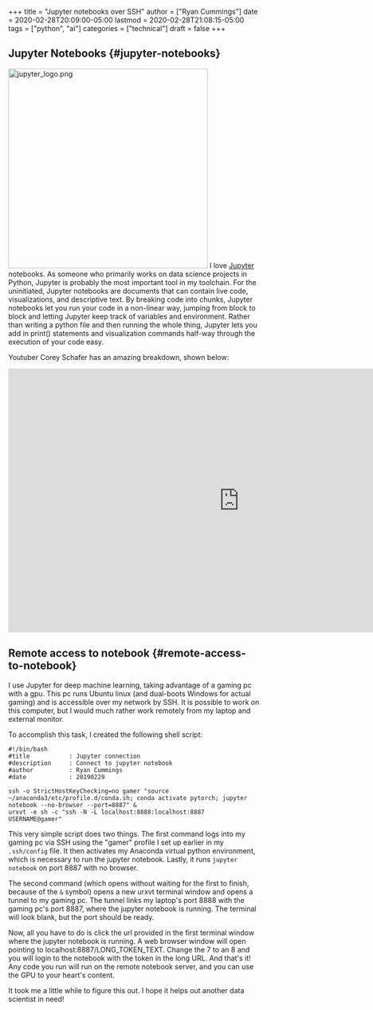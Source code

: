 +++
title = "Jupyter notebooks over SSH"
author = ["Ryan Cummings"]
date = 2020-02-28T20:09:00-05:00
lastmod = 2020-02-28T21:08:15-05:00
tags = ["python", "ai"]
categories = ["technical"]
draft = false
+++

## Jupyter Notebooks {#jupyter-notebooks}

[<img src="/img/misc/jupyter_logo.png" alt="jupyter_logo.png" width="400" />](/img/misc/jupyter_logo.png)
I love [Jupyter](https://jupyter.org/) notebooks. As someone who primarily works on data science projects in Python, Jupyter is probably the most important tool in my toolchain. For the uninitiated, Jupyter notebooks are documents that can contain live code, visualizations, and descriptive text. By breaking code into chunks, Jupyter notebooks let you run your code in a non-linear way, jumping from block to block and letting Jupyter keep track of variables and environment. Rather than writing a python file and then running the whole thing, Jupyter lets you add in print() statements and visualization commands half-way through the execution of your code easy.

Youtuber Corey Schafer has an amazing breakdown, shown below:

<iframe width="925" height="529" src="https://www.youtube.com/embed/HW29067qVWk" frameborder="0" allow="accelerometer; autoplay; encrypted-media; gyroscope; picture-in-picture" allowfullscreen></iframe>


## Remote access to notebook {#remote-access-to-notebook}

I use Jupyter for deep machine learning, taking advantage of a gaming pc with a gpu. This pc runs Ubuntu linux (and dual-boots Windows for actual gaming) and is accessible over my network by SSH. It is possible to work on this computer, but I would much rather work remotely from my laptop and external monitor.

To accomplish this task, I created the following shell script:

```shell
#!/bin/bash
#title           : Jupyter connection
#description     : Connect to jupyter notebook
#author          : Ryan Cummings
#date            : 20190229

ssh -o StrictHostKeyChecking=no gamer "source ~/anaconda3/etc/profile.d/conda.sh; conda activate pytorch; jupyter notebook --no-browser --port=8887" &
urxvt -e sh -c "ssh -N -L localhost:8888:localhost:8887 USERNAME@gamer"
```

This very simple script does two things. The first command logs into my gaming pc via SSH using the "gamer" profile I set up earlier in my `.ssh/config` file. It then activates my Anaconda virtual python environment, which is necessary to run the jupyter notebook. Lastly, it runs `jupyter notebook` on port 8887 with no browser.

The second command (which opens without waiting for the first to finish, because of the `&` symbol) opens a new urxvt terminal window and opens a tunnel to my gaming pc. The tunnel links my laptop's port 8888 with the gaming pc's port 8887, where the jupyter notebook is running. The terminal will look blank, but the port should be ready.

Now, all you have to do is click the url provided in the first terminal window where the jupyter notebook is running. A web browser window will open pointing to localhost:8887/LONG\_TOKEN\_TEXT. Change the 7 to an 8 and you will login to the notebook with the token in the long URL. And that's it! Any code you run will run on the remote notebook server, and you can use the GPU to your heart's content.

It took me a little while to figure this out. I hope it helps out another data scientist in need!
